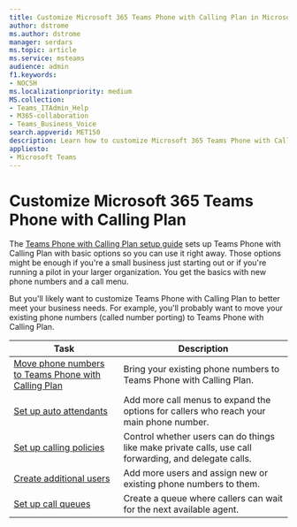 ```yaml
---
title: Customize Microsoft 365 Teams Phone with Calling Plan in Microsoft Teams
author: dstrome 
ms.author: dstrome
manager: serdars
ms.topic: article
ms.service: msteams
audience: admin
f1.keywords:
- NOCSH
ms.localizationpriority: medium
MS.collection: 
- Teams_ITAdmin_Help
- M365-collaboration
- Teams_Business_Voice
search.appverid: MET150
description: Learn how to customize Microsoft 365 Teams Phone with Calling Plan to meet the specific needs of your organization.
appliesto: 
- Microsoft Teams
---
```


# Customize Microsoft 365 Teams Phone with Calling Plan

The [Teams Phone with Calling Plan setup guide](set-up-overview.md) sets up Teams Phone with Calling Plan with basic options so you can use it right away. Those options might be enough if you're a small business just starting out or if you're running a pilot in your larger organization. You get the basics with new phone numbers and a call menu.

But you'll likely want to customize Teams Phone with Calling Plan to better meet your business needs. For example, you'll probably want to move your existing phone numbers (called number porting) to Teams Phone with Calling Plan.

| Task                                                          | Description                                                                                          |
|---------------------------------------------------------------|------------------------------------------------------------------------------------------------------|
| [Move phone numbers to Teams Phone with Calling Plan](port-phone-numbers.md) | Bring your existing phone numbers to Teams Phone with Calling Plan. |
| [Set up auto attendants](./create-a-phone-system-auto-attendant-smb.md) | Add more call menus to expand the options for callers who reach your main phone number.  |
| [Set up calling policies](set-up-policies.md)                 | Control whether users can do things like make private calls, use call forwarding, and delegate calls.  |
| [Create additional users](create-users.md)                    | Add more users and assign new or existing phone numbers to them.  |
| [Set up call queues](./create-a-phone-system-call-queue-smb.md)    | Create a queue where callers can wait for the next available agent.  |

